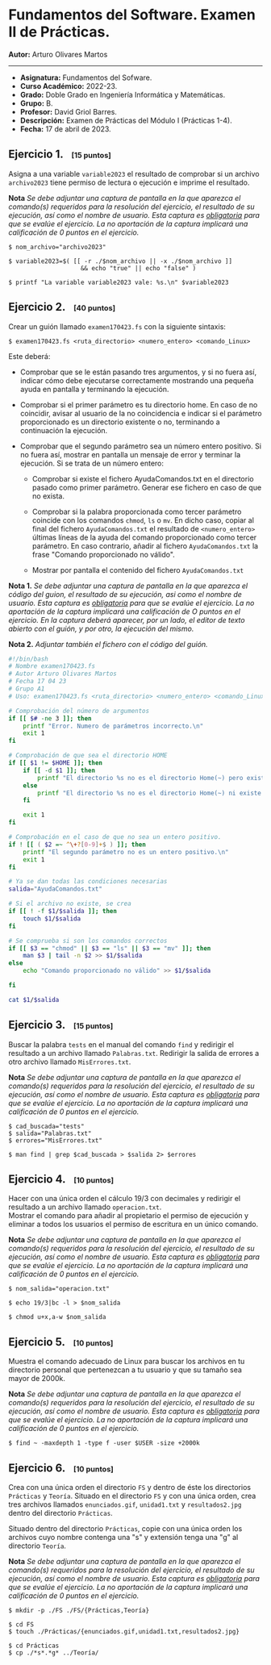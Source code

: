 # Fundamentos del Software. Examen II de Prácticas.

**Autor:** Arturo Olivares Martos
***

- **Asignatura:** Fundamentos del Sofware.
- **Curso Académico:** 2022-23.
- **Grado:** Doble Grado en Ingeniería Informática y Matemáticas.
- **Grupo:** B.
- **Profesor:** David Griol Barres.
- **Descripción:** Examen de Prácticas del Módulo I (Prácticas 1-4).
- **Fecha:** 17 de abril de 2023.
<!-- - **Duración:** -->




## Ejercicio 1.<small style="font-size: 0.9rem; margin-left: 1rem;">[15 puntos]</small>

Asigna a una variable `variable2023` el resultado de comprobar si un archivo `archivo2023` tiene permiso de lectura o ejecución e imprime el resultado.

**Nota** *Se debe adjuntar una captura de pantalla en la que aparezca el comando(s) requeridos para la resolución del ejercicio, el resultado de su ejecución, así como el nombre de usuario. Esta captura es <u>obligatoria</u> para que se evalúe el ejercicio. La no aportación de la captura implicará una calificación de 0 puntos en el ejercicio.*

```console
$ nom_archivo="archivo2023"

$ variable2023=$( [[ -r ./$nom_archivo || -x ./$nom_archivo ]]
                    && echo "true" || echo "false" )

$ printf "La variable variable2023 vale: %s.\n" $variable2023
```



## Ejercicio 2.<small style="font-size: 0.9rem; margin-left: 1rem;">[40 puntos]</small>

Crear un guión llamado `examen170423.fs` con la siguiente sintaxis:
```console
$ examen170423.fs <ruta_directorio> <numero_entero> <comando_Linux>
```

Este deberá:
- Comprobar que se le están pasando tres argumentos, y si no fuera así, indicar cómo debe ejecutarse correctamente mostrando una pequeña ayuda en pantalla y terminando la ejecución.

- Comprobar si el primer parámetro es tu directorio home. En caso de no coincidir, avisar al usuario de la no coincidencia e indicar si el parámetro proporcionado es un directorio existente o no, terminando a continuación la ejecución.

- Comprobar que el segundo parámetro sea un número entero positivo. Si no fuera así,  mostrar en pantalla un mensaje de error y terminar la ejecución. Si se trata de un número entero:

    - Comprobar si existe el fichero AyudaComandos.txt en el directorio pasado como primer parámetro. Generar ese fichero en caso de que no exista.

    - Comprobar si la palabra proporcionada como tercer parámetro coincide con los comandos `chmod`, `ls` o `mv`. En dicho caso, copiar al final del fichero `AyudaComandos.txt` el resultado de `<numero_entero>` últimas líneas de la ayuda del comando proporcionado como tercer parámetro. En caso contrario, añadir al fichero `AyudaComandos.txt` la frase "Comando proporcionado no válido".

    - Mostrar por pantalla el contenido del fichero `AyudaComandos.txt`

**Nota 1.** *Se debe adjuntar una captura de pantalla en la que aparezca el código del guion, el resultado de su ejecución, asi como el nombre de usuario. Esta captura es <u>obligatoria</u> para que se evalúe el ejercicio. La no aportación de la captura implicará una calificación de O puntos en el ejercicio. En la captura deberá aparecer, por un lado, el editor de texto abierto con el guión, y por otro, la ejecución del mismo.*

**Nota 2.** *Adjuntar también el fichero con el código del guión.*


```bash
#!/bin/bash
# Nombre examen170423.fs
# Autor Arturo Olivares Martos
# Fecha 17 04 23
# Grupo A1
# Uso: examen170423.fs <ruta_directorio> <numero_entero> <comando_Linux>

# Comprobación del número de argumentos
if [[ $# -ne 3 ]]; then
    printf "Error. Numero de parámetros incorrecto.\n"
    exit 1
fi

# Comprobación de que sea el directorio HOME
if [[ $1 != $HOME ]]; then
    if [[ -d $1 ]]; then
        printf "El directorio %s no es el directorio Home(~) pero existe.\n" $1
    else
        printf "El directorio %s no es el directorio Home(~) ni existe.\n" $1
    fi

    exit 1
fi

# Comprobación en el caso de que no sea un entero positivo.
if ! [[ ( $2 =~ ^\+?[0-9]+$ ) ]]; then
    printf "El segundo parámetro no es un entero positivo.\n"
    exit 1
fi

# Ya se dan todas las condiciones necesarias
salida="AyudaComandos.txt"

# Si el archivo no existe, se crea
if [[ ! -f $1/$salida ]]; then
    touch $1/$salida
fi

# Se comprueba si son los comandos correctos
if [[ $3 == "chmod" || $3 == "ls" || $3 == "mv" ]]; then
    man $3 | tail -n $2 >> $1/$salida
else
    echo "Comando proporcionado no válido" >> $1/$salida

fi

cat $1/$salida
```




## Ejercicio 3.<small style="font-size: 0.9rem; margin-left: 1rem;">[15 puntos]</small>

Buscar la palabra `tests` en el manual del comando `find` y redirigir el resultado a un archivo llamado `Palabras.txt`. Redirigir la salida de errores a otro archivo llamado `MisErrores.txt`.

**Nota** *Se debe adjuntar una captura de pantalla en la que aparezca el comando(s) requeridos para la resolución del ejercicio, el resultado de su ejecución, así como el nombre de usuario. Esta captura es <u>obligatoria</u> para que se evalúe el ejercicio. La no aportación de la captura implicará una calificación de 0 puntos en el ejercicio.*


```console
$ cad_buscada="tests"
$ salida="Palabras.txt"
$ errores="MisErrores.txt"

$ man find | grep $cad_buscada > $salida 2> $errores
```


## Ejercicio 4.<small style="font-size: 0.9rem; margin-left: 1rem;">[10 puntos]</small>

Hacer con una única orden el cálculo $19/3$ con decimales y redirigir el resultado a un archivo llamado `operacion.txt`.   
Mostrar el comando para añadir al propietario el permiso de ejecución y eliminar a todos los usuarios el permiso de escritura en un único comando.

**Nota** *Se debe adjuntar una captura de pantalla en la que aparezca el comando(s) requeridos para la resolución del ejercicio, el resultado de su ejecución, así como el nombre de usuario. Esta captura es <u>obligatoria</u> para que se evalúe el ejercicio. La no aportación de la captura implicará una calificación de 0 puntos en el ejercicio.*


```console
$ nom_salida="operacion.txt"

$ echo 19/3|bc -l > $nom_salida

$ chmod u+x,a-w $nom_salida
```




## Ejercicio 5.<small style="font-size: 0.9rem; margin-left: 1rem;">[10 puntos]</small>

Muestra el comando adecuado de Linux para buscar los archivos en tu directorio personal que pertenezcan a tu usuario y que su tamaño sea mayor de 2000k.

**Nota** *Se debe adjuntar una captura de pantalla en la que aparezca el comando(s) requeridos para la resolución del ejercicio, el resultado de su ejecución, así como el nombre de usuario. Esta captura es <u>obligatoria</u> para que se evalúe el ejercicio. La no aportación de la captura implicará una calificación de 0 puntos en el ejercicio.*


```console
$ find ~ -maxdepth 1 -type f -user $USER -size +2000k
```


## Ejercicio 6.<small style="font-size: 0.9rem; margin-left: 1rem;">[10 puntos]</small>

Crea con una única orden el directorio `FS` y dentro de éste los directorios `Prácticas` y `Teoría`. Situado en el directorio `FS` y con una única orden, crea tres archivos llamados `enunciados.gif`, `unidad1.txt` y `resultados2.jpg` dentro del directorio `Prácticas`.

Situado dentro del directorio `Prácticas`, copie con una única orden los archivos cuyo nombre contenga una "s" y extensión tenga una "g" al directorio `Teoría`.

**Nota** *Se debe adjuntar una captura de pantalla en la que aparezca el comando(s) requeridos para la resolución del ejercicio, el resultado de su ejecución, así como el nombre de usuario. Esta captura es <u>obligatoria</u> para que se evalúe el ejercicio. La no aportación de la captura implicará una calificación de 0 puntos en el ejercicio.*


```console
$ mkdir -p ./FS ./FS/{Prácticas,Teoría}

$ cd FS
$ touch ./Prácticas/{enunciados.gif,unidad1.txt,resultados2.jpg}

$ cd Prácticas
$ cp ./*s*.*g* ../Teoría/
```